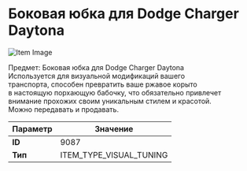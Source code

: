 # Боковая юбка для Dodge Charger Daytona

![Item Image](../img/9087.webp?raw=true)

Предмет: Боковая юбка для Dodge Charger Daytona<br>Используется для визуальной модификаций вашего<br>транспорта, способен превратить ваше ржавое корыто<br>в настоящую порхающую бабочку, что обязательно привлечет<br>внимание прохожих своим уникальным стилем и красотой.<br>Можно передавать и продавать.


| Параметр | Значение |
|----------|----------|
| **ID** | 9087 |
| **Тип** | ITEM_TYPE_VISUAL_TUNING |

